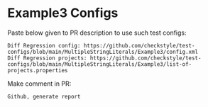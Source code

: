 # Example3 Configs
Paste below given to PR description to use such test configs:
```
Diff Regression config: https://github.com/checkstyle/test-configs/blob/main/MultipleStringLiterals/Example3/config.xml
Diff Regression projects: https://github.com/checkstyle/test-configs/blob/main/MultipleStringLiterals/Example3/list-of-projects.properties
```
Make comment in PR:
```
Github, generate report
```
